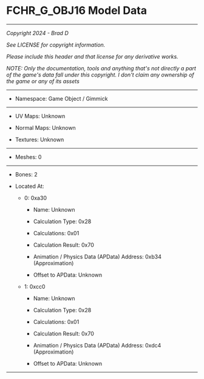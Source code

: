 # FCHR_G_OBJ16 Model Data

---

*Copyright 2024 - Brad D*

*See LICENSE for copyright information.*

*Please include this header and that license for any derivative works.*

*NOTE: Only the documentation, tools and anything that's not directly a part of the game's data fall under this copyright. I don't claim any ownership of the game or any of its assets*

---

* Namespace: Game Object / Gimmick

---

* UV Maps: Unknown

* Normal Maps: Unknown

* Textures: Unknown

---

* Meshes: 0

---

* Bones: 2

* Located At:

  * 0: 0xa30

    * Name: Unknown

    * Calculation Type: 0x28

    * Calculations: 0x01

    * Calculation Result: 0x70

    * Animation / Physics Data (APData) Address: 0xb34 (Approximation)

    * Offset to APData: Unknown

  * 1: 0xcc0

    * Name: Unknown

    * Calculation Type: 0x28

    * Calculations: 0x01

    * Calculation Result: 0x70

    * Animation / Physics Data (APData) Address: 0xdc4 (Approximation)

    * Offset to APData: Unknown

---

